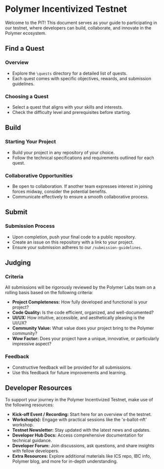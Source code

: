 # Polymer Incentivized Testnet

Welcome to the PIT! This document serves as your guide to participating in our testnet, where developers can build, collaborate, and innovate in the Polymer ecosystem.

## Find a Quest

### Overview
- Explore the `\quests` directory for a detailed list of quests.
- Each quest comes with specific objectives, rewards, and submission guidelines.

### Choosing a Quest
- Select a quest that aligns with your skills and interests.
- Check the difficulty level and prerequisites before starting.

## Build

### Starting Your Project
- Build your project in any repository of your choice.
- Follow the technical specifications and requirements outlined for each quest.

### Collaborative Opportunities
- Be open to collaboration. If another team expresses interest in joining forces midway, consider the potential benefits.
- Communicate effectively to ensure a smooth collaborative process.

## Submit

### Submission Process
- Upon completion, push your final code to a public repository.
- Create an issue on this repository with a link to your project.
- Ensure your submission adheres to our `/submission-guidelines`.

## Judging

### Criteria
All submissions will be rigorously reviewed by the Polymer Labs team on a rolling basis based on the following criteria:
- **Project Completeness:** How fully developed and functional is your project?
- **Code Quality:** Is the code efficient, organized, and well-documented?
- **UI/UX:** How intuitive, accessible, and aesthetically pleasing is the UI/UX?
- **Community Value:** What value does your project bring to the Polymer community?
- **Wow Factor:** Does your project have a unique, innovative, or particularly impressive aspect?

### Feedback
- Constructive feedback will be provided for all submissions.
- Use this feedback for future improvements and learning.

## Developer Resources

To support your journey in the Polymer Incentivized Testnet, make use of the following resources:

- **Kick-off Event / Recording:** Start here for an overview of the testnet.
- **Workshop(s):** Engage with practical sessions like the 'x-ballot-nft' workshop.
- **Testnet Newsletter:** Stay updated with the latest news and updates.
- **Developer Hub Docs:** Access comprehensive documentation for technical guidance.
- **Developer Forum:** Join discussions, ask questions, and share insights with fellow developers.
- **Extra Resources:** Explore additional materials like ICS repo, IBC info, Polymer blog, and more for in-depth understanding.
